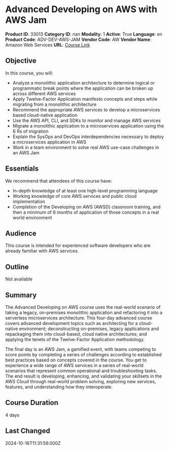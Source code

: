 # Advanced Developing on AWS with AWS Jam

**Product ID**: 33013
**Category ID**: nan
**Modality**: 1
**Active**: True
**Language**: en
**Product Code**: ADV-DEV-AWS-JAM
**Vendor Code**: AW
**Vendor Name**: Amazon Web Services
**URL**: [Course Link](https://www.fastlaneus.com/course/amazon-adv-dev-aws-jam)

## Objective
In this course, you will:


- Analyze a monolithic application architecture to determine logical or programmatic break points where the application can be broken up across different AWS services
- Apply Twelve-Factor Application manifesto concepts and steps while migrating from a monolithic architecture
- Recommend the appropriate AWS services to develop a microservices based cloud-native application
- Use the AWS API, CLI, and SDKs to monitor and manage AWS services
- Migrate a monolithic application to a microservices application using the 6 Rs of migration
- Explain the SysOps and DevOps interdependencies necessary to deploy a microservices application in AWS
- Work in a team environment to solve real AWS use-case challenges in an AWS Jam

## Essentials
We recommend that attendees of this course have:


- In-depth knowledge of at least one high-level programming language
- Working knowledge of core AWS services and public cloud implementation
- Completion of the Developing on AWS (AWSD) classroom training, and then a minimum of 6 months of application of those concepts in a real world environment

## Audience
This course is intended for experienced software developers who are already familiar with AWS services.

## Outline
Not available

## Summary
The Advanced Developing on AWS course uses the real-world scenario of taking a legacy, on-premises monolithic application and refactoring it into a serverless microservices architecture. This four-day advanced course covers advanced development topics such as architecting for a cloud-native environment; deconstructing on-premises, legacy applications and repackaging them into cloud-based, cloud native architectures; and applying the tenets of the Twelve-Factor Application methodology.

The final day is an AWS Jam, a gamified event, with teams competing to score points by completing a series of challenges according to established best practices based on concepts covered in the course. You get to experience a wide range of AWS services in a series of real-world scenarios that represent common operational and troubleshooting tasks. The end result is developing, enhancing, and validating your skillsets in the AWS Cloud through real-world problem solving, exploring new services, features, and understanding how they interoperate.

## Course Duration
4 days

## Last Changed
2024-10-16T11:31:59.000Z
